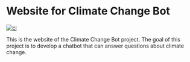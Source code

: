 # Website for Climate Change Bot

[![ci](https://github.com/climate-change-bot/website/actions/workflows/ci.yml/badge.svg)](https://github.com/climate-change-bot/website/actions/workflows/ci.yml)

This is the website of the Climate Change Bot project. The goal of this project is to develop a chatbot that
can answer questions about climate change.
